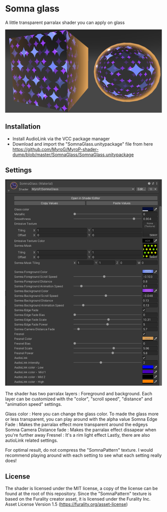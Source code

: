 # Somna glass

A little transparent parralax shader you can apply on glass

![Showcase](https://github.com/MyroG/MyroP-shader-dump/blob/master/SomnaGlass/Doc/example.png)


## Installation

- Install AudioLink via the VCC package manager
- Download and import the "SomnaGlass.unitypackage" file from here https://github.com/MyroG/MyroP-shader-dump/blob/master/SomnaGlass/SomnaGlass.unitypackage

## Settings

![Showcase](https://github.com/MyroG/MyroP-shader-dump/blob/master/SomnaGlass/Doc/settings.png)

The shader has two parralax layers : Foreground and background.
Each layer can be customized with the "color", "scroll speed", "distance" and "animation speed" settings.

Glass color : Here you can change the glass color. To made the glass more or less transparent, you can play around with the alpha value
Somna Edge Fade : Makes the parralax effect more transparent around the edgeys
Somna Camera Distance fade : Makes the parralax effect dissapear when you're further away
Fresnel : It's a rim light effect
Lastly, there are also autioLink related settings.

For optimal result, do not compress the "SomnaPattern" texture.
I would recommend playing around with each setting to see what each setting really does!

## License

The shader is licensed under the MIT license, a copy of the license can be found at the root of this repository.
Since the "SomnaPattern" texture is based on the Furality creator asset, it is licensed under the Furality Inc. Asset License Version 1.5 (https://furality.org/asset-license)